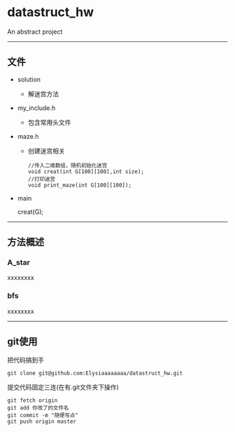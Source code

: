 # datastruct_hw
An abstract project

---
## 文件
- solution
  - 解迷宫方法
- my_include.h
  - 包含常用头文件
- maze.h
  - 创建迷宫相关

        //传入二维数组，随机初始化迷宫 
        void creat(int G[100][100],int size);
        //打印迷宫
        void print_maze(int G[100][100]);
- main


    creat(G);
---
## 方法概述
### A_star
xxxxxxxx
### bfs
xxxxxxxx

---
## git使用

把代码搞到手
```
git clone git@github.com:Elysiaaaaaaaa/datastruct_hw.git
```


提交代码固定三连(在有.git文件夹下操作)
```
git fetch origin
git add 你改了的文件名
git commit -m "随便写点"
git push origin master
```